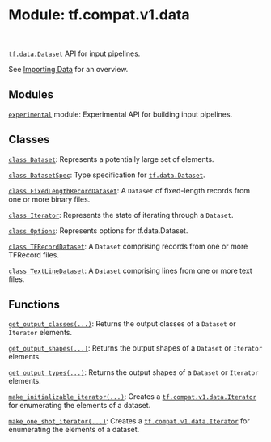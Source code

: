 <div itemscope itemtype="http://developers.google.com/ReferenceObject">
<meta itemprop="name" content="tf.compat.v1.data" />
<meta itemprop="path" content="Stable" />
</div>

# Module: tf.compat.v1.data


<table class="tfo-notebook-buttons tfo-api" align="left">
</table>



<a href="../../../tf/data/Dataset.md"><code>tf.data.Dataset</code></a> API for input pipelines.


See [Importing Data](https://tensorflow.org/guide/datasets) for an overview.

## Modules

[`experimental`](../../../tf/compat/v1/data/experimental.md) module: Experimental API for building input pipelines.

## Classes

[`class Dataset`](../../../tf/compat/v1/data/Dataset.md): Represents a potentially large set of elements.

[`class DatasetSpec`](../../../tf/data/DatasetSpec.md): Type specification for <a href="../../../tf/data/Dataset.md"><code>tf.data.Dataset</code></a>.

[`class FixedLengthRecordDataset`](../../../tf/compat/v1/data/FixedLengthRecordDataset.md): A `Dataset` of fixed-length records from one or more binary files.

[`class Iterator`](../../../tf/compat/v1/data/Iterator.md): Represents the state of iterating through a `Dataset`.

[`class Options`](../../../tf/data/Options.md): Represents options for tf.data.Dataset.

[`class TFRecordDataset`](../../../tf/compat/v1/data/TFRecordDataset.md): A `Dataset` comprising records from one or more TFRecord files.

[`class TextLineDataset`](../../../tf/compat/v1/data/TextLineDataset.md): A `Dataset` comprising lines from one or more text files.

## Functions

[`get_output_classes(...)`](../../../tf/compat/v1/data/get_output_classes.md): Returns the output classes of a `Dataset` or `Iterator` elements.

[`get_output_shapes(...)`](../../../tf/compat/v1/data/get_output_shapes.md): Returns the output shapes of a `Dataset` or `Iterator` elements.

[`get_output_types(...)`](../../../tf/compat/v1/data/get_output_types.md): Returns the output shapes of a `Dataset` or `Iterator` elements.

[`make_initializable_iterator(...)`](../../../tf/compat/v1/data/make_initializable_iterator.md): Creates a <a href="../../../tf/compat/v1/data/Iterator.md"><code>tf.compat.v1.data.Iterator</code></a> for enumerating the elements of a dataset.

[`make_one_shot_iterator(...)`](../../../tf/compat/v1/data/make_one_shot_iterator.md): Creates a <a href="../../../tf/compat/v1/data/Iterator.md"><code>tf.compat.v1.data.Iterator</code></a> for enumerating the elements of a dataset.

